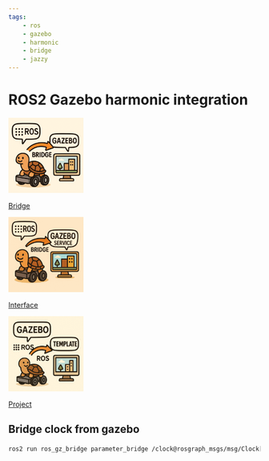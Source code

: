 ```yaml
---
tags:
    - ros
    - gazebo
    - harmonic
    - bridge
    - jazzy
---
```


# ROS2 Gazebo harmonic integration

<div class="grid-container">
     <div class="grid-item">
            <a href="jazzy_bridge">
            <img src="images/bridge.png"  width="150" height="150">
            <p>Bridge</p></a>
        </div>
    <div class="grid-item">
       <a href="jazzy_interface">
            <img src="images/ros_gz_interface.png"  width="150" height="150">
            <p>Interface</p></a>
    </div>
    <div class="grid-item">
        <a href="project_template">
            <img src="images/project_template.png"  width="150" height="150">
            <p>Project</p></a>
    </div>
   
   </div>


## Bridge clock from gazebo

```bash title="/clock topic"
ros2 run ros_gz_bridge parameter_bridge /clock@rosgraph_msgs/msg/Clock[gz.msgs.Clock
```

